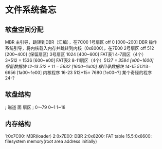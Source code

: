 # 文件系统备忘
## 软盘空间分配
MBR 主引导，跳转到DBR（汇编），在7C00 1号扇区 off 0  [000~200]
DBR 操作系统引导，将内核载入内存并跳转到内核（0x8000）。在7E00 2号扇区 off 512 [200~400]
(保留扇区) 3号扇区 1024 [400~600]
FAT表1 4-7扇区（4个） 3*512 = 1536 [600~e00]
FAT表2 8-11扇区（4个）512*7 = 3584 [e00~1600]
保留数据块 12-13 512 * 11 = 5632 [1600~1a00]
根目录数据块 14-15 512*13= 6656 [1a00~1e00]
内核程序 16-23 512*15= 7680 [1e00~?]
某个奇怪的程序 24-?
## 软盘结构
; 磁道 面 扇区
;  0～79     0~1    1~18

## 内存结构
1:0x7C00: MBR(loader)
2:0x7E00: DBR
2:0x8200: FAT table
15.5:0x8600: filesystem memory(root area address initially)